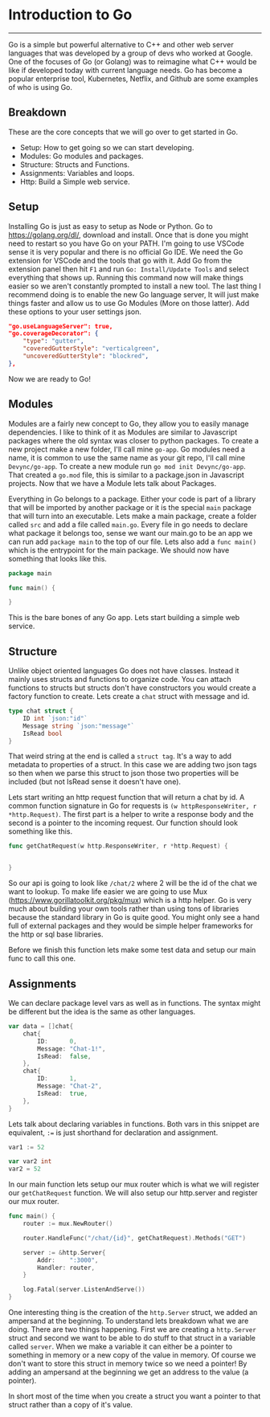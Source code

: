 # Introduction to Go
---

Go is a simple but powerful alternative to C++ and other web server languages that was developed by a group of devs who worked at Google. One of the focuses of Go (or Golang) was to reimagine what C++ would be like if developed today with current language needs. Go has become a popular enterprise tool, Kubernetes, Netflix, and Github are some examples of who is using Go.

## Breakdown
These are the core concepts that we will go over to get started in Go.

- Setup: How to get going so we can start developing.
- Modules: Go modules and packages.
- Structure: Structs and Functions.
- Assignments: Variables and loops.
- Http: Build a Simple web service.

## Setup
Installing Go is just as easy to setup as Node or Python. Go to https://golang.org/dl/, download and install. Once that is done you might need to restart so you have Go on your PATH. I'm going to use VSCode sense it is very popular and there is no official Go IDE. We need the Go extension for VSCode and the tools that go with it. Add Go from the extension panel then hit `F1` and run `Go: Install/Update Tools` and select everything that shows up. Running this command now will make things easier so we aren't constantly prompted to install a new tool. The last thing I recommend doing is to enable the new Go language server, It will just make things faster and allow us to use Go Modules (More on those latter). Add these options to your user settings json.

``` json
"go.useLanguageServer": true,
"go.coverageDecorator": {
    "type": "gutter",
    "coveredGutterStyle": "verticalgreen",
    "uncoveredGutterStyle": "blockred",
},
```

Now we are ready to Go!

## Modules
Modules are a fairly new concept to Go, they allow you to easily manage dependencies. I like to think of it as Modules are similar to Javascript packages where the old syntax was closer to python packages. To create a new project make a new folder, I'll call mine `go-app`. Go modules need a name, it is common to use the same name as your git repo, I'll call mine `Devync/go-app`. To create a new module run `go mod init Devync/go-app`. That created a `go.mod` file, this is similar to a package.json in Javascript projects. Now that we have a Module lets talk about Packages.

Everything in Go belongs to a package. Either your code is part of a library that will be imported by another package or it is the special `main` package that will turn into an executable. Lets make a main package, create a folder called `src` and add a file called `main.go`. Every file in go needs to declare what package it belongs too, sense we want our main.go to be an app we can run add `package main` to the top of our file. Lets also add a `func main()` which is the entrypoint for the main package. We should now have something that looks like this.

``` go
package main

func main() {

}
```

This is the bare bones of any Go app. Lets start building a simple web service.

## Structure

Unlike object oriented languages Go does not have classes. Instead it mainly uses structs and functions to organize code. You can attach functions to structs but structs don't have constructors you would create a factory function to create. Lets create a `chat` struct with message and id.

``` go
type chat struct {
    ID int `json:"id"`
    Message string `json:"message"`
    IsRead bool
}
```

That weird string at the end is called a `struct tag`. It's a way to add metadata to properties of a struct. In this case we are adding two json tags so then when we parse this struct to json those two properties will be included (but not IsRead sense it doesn't have one).

Lets start writing an http request function that will return a chat by id. A common function signature in Go for requests is `(w httpResponseWriter, r *http.Request)`. The first part is a helper to write a response body and the second is a pointer to the incoming request. Our function should look something like this.

``` go
func getChatRequest(w http.ResponseWriter, r *http.Request) {


}
```

So our api is going to look like `/chat/2` where 2 will be the id of the chat we want to lookup. To make life easier we are going to use Mux (https://www.gorillatoolkit.org/pkg/mux) which is a http helper. Go is very much about building your own tools rather than using tons of libraries because the standard library in Go is quite good. You might only see a hand full of external packages and they would be simple helper frameworks for the http or sql base libraries.

Before we finish this function lets make some test data and setup our main func to call this one.

## Assignments

We can declare package level vars as well as in functions. The syntax might be different but the idea is the same as other languages.

``` go
var data = []chat{
	chat{
		ID:      0,
		Message: "Chat-1!",
		IsRead:  false,
	},
	chat{
		ID:      1,
		Message: "Chat-2",
		IsRead:  true,
	},
}
```
Lets talk about declaring variables in functions. Both vars in this snippet are equivalent, `:=` is just shorthand for declaration and assignment.

``` go
var1 := 52

var var2 int
var2 = 52
```

In our main function lets setup our mux router which is what we will register our `getChatRequest` function. We will also setup our http.server and register our mux router.

``` go
func main() {
	router := mux.NewRouter()

	router.HandleFunc("/chat/{id}", getChatRequest).Methods("GET")

	server := &http.Server{
		Addr:    ":3000",
		Handler: router,
	}

	log.Fatal(server.ListenAndServe())
}
```

One interesting thing is the creation of the `http.Server` struct, we added an ampersand at the beginning. To understand lets breakdown what we are doing. There are two things happening. First we are creating a `http.Server` struct and second we want to be able to do stuff to that struct in a variable called `server`. When we make a variable it can either be a pointer to something in memory or a new copy of the value in memory. Of course we don't want to store this struct in memory twice so we need a pointer! By adding an ampersand at the beginning we get an address to the value (a pointer).

In short most of the time when you create a struct you want a pointer to that struct rather than a copy of it's value.
